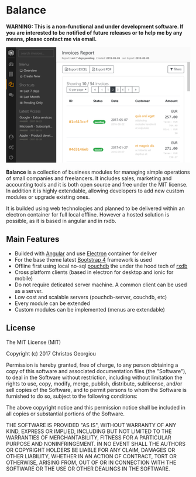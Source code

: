 # Balance

**WARNING: This is a non-functional and under development software. If you are interested to be notified of future releases or to help me by any means, please contact me via email.**

![screenshot](docs/assets/screenshot.png)

**Balance** is a collection of business modules for managing simple operations of small companies and freelancers.
It includes sales, marketing and accounting tools and it is both open source and free under the MIT license.
In addition it is highly extendable, allowing developers to add new custom modules or upgrade existing ones.

It is builded using web technologies and planned to be delivered within an electron container for full local offline. However a hosted solution is possible, as it is based in angular and in rxdb.

## Main Features

- Builded with [Angular](https://angular.io/) and use [Electron](https://electron.atom.io) container for deliver
- For the base theme latest [Bootstrap 4](http://getbootstrap.com/) framework is used
- Offline first using local no-sql [pouchdb](https://pouchdb.com) the under the hood tech of [rxdb](https://github.com/pubkey/rxdb)
- Cross platform clients (based in electron for desktop and ionic for mobile)
- Do not require deticated server machine. A common client can be used as a server.
- Low cost and scalable servers (pouchdb-server, couchdb, etc)
- Every module can be extended
- Custom modules can be implemented (menus are extendable)

## License

The MIT License (MIT)

Copyright (c) 2017 Christos Georgiou

Permission is hereby granted, free of charge, to any person obtaining a copy
of this software and associated documentation files (the "Software"), to deal
in the Software without restriction, including without limitation the rights
to use, copy, modify, merge, publish, distribute, sublicense, and/or sell
copies of the Software, and to permit persons to whom the Software is
furnished to do so, subject to the following conditions:

The above copyright notice and this permission notice shall be included in all
copies or substantial portions of the Software.

THE SOFTWARE IS PROVIDED "AS IS", WITHOUT WARRANTY OF ANY KIND, EXPRESS OR
IMPLIED, INCLUDING BUT NOT LIMITED TO THE WARRANTIES OF MERCHANTABILITY,
FITNESS FOR A PARTICULAR PURPOSE AND NONINFRINGEMENT. IN NO EVENT SHALL THE
AUTHORS OR COPYRIGHT HOLDERS BE LIABLE FOR ANY CLAIM, DAMAGES OR OTHER
LIABILITY, WHETHER IN AN ACTION OF CONTRACT, TORT OR OTHERWISE, ARISING FROM,
OUT OF OR IN CONNECTION WITH THE SOFTWARE OR THE USE OR OTHER DEALINGS IN THE
SOFTWARE.
